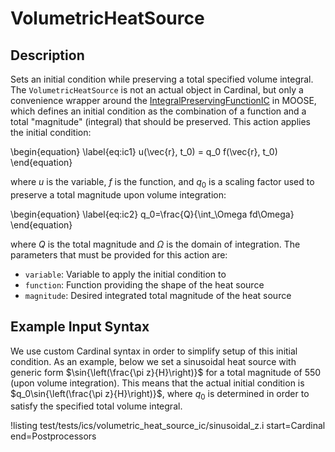 # VolumetricHeatSource

## Description

Sets an initial condition while preserving a total specified volume integral.
The `VolumetricHeatSource` is not an actual object in Cardinal, but only a convenience
wrapper around the [IntegralPreservingFunctionIC](IntegralPreservingFunctionIC.md)
in MOOSE, which defines an initial condition as the combination of a function and
a total "magnitude" (integral) that should be preserved. This action applies the
initial condition:

\begin{equation}
\label{eq:ic1}
u(\vec{r}, t_0) = q_0 f(\vec{r}, t_0)
\end{equation}

where $u$ is the variable, $f$ is the function,
and $q_0$ is a scaling
factor used to preserve a total magnitude upon volume integration:

\begin{equation}
\label{eq:ic2}
q_0=\frac{Q}{\int_\Omega fd\Omega}
\end{equation}

where $Q$ is the total magnitude
and $\Omega$ is the domain of integration. The parameters that must be provided
for this action are:

- `variable`: Variable to apply the initial condition to
- `function`: Function providing the shape of the heat source
- `magnitude`: Desired integrated total magnitude of the heat source

## Example Input Syntax

We use custom Cardinal syntax in order to simplify setup of this initial condition.
As an example, below we set a sinusoidal heat source with generic form
$\sin{\left(\frac{\pi z}{H}\right)}$ for a total magnitude of 550 (upon volume
integration). This means that the actual initial condition is
$q_0\sin{\left(\frac{\pi z}{H}\right)}$, where $q_0$ is determined in order to
satisfy the specified total volume integral.

!listing test/tests/ics/volumetric_heat_source_ic/sinusoidal_z.i
  start=Cardinal
  end=Postprocessors

